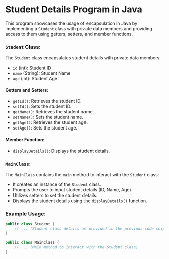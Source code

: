 # Student Details Program in Java

This program showcases the usage of encapsulation in Java by implementing a `Student` class with private data members and providing access to them using getters, setters, and member functions.

### `Student` Class:

The `Student` class encapsulates student details with private data members:

- `id` (int): Student ID
- `name` (String): Student Name
- `age` (int): Student Age

#### Getters and Setters:

- `getId()`: Retrieves the student ID.
- `setId()`: Sets the student ID.
- `getName()`: Retrieves the student name.
- `setName()`: Sets the student name.
- `getAge()`: Retrieves the student age.
- `setAge()`: Sets the student age.

#### Member Function:

- `displayDetails()`: Displays the student details.

### `MainClass`:

The `MainClass` contains the `main` method to interact with the `Student` class:

- It creates an instance of the `Student` class.
- Prompts the user to input student details (ID, Name, Age).
- Utilizes setters to set the student details.
- Displays the student details using the `displayDetails()` function.

### Example Usage:

```java
public class Student {
    // ... (Student class details as provided in the previous code snippet)
}

public class MainClass {
    // ... (Main method to interact with the Student class)
}
